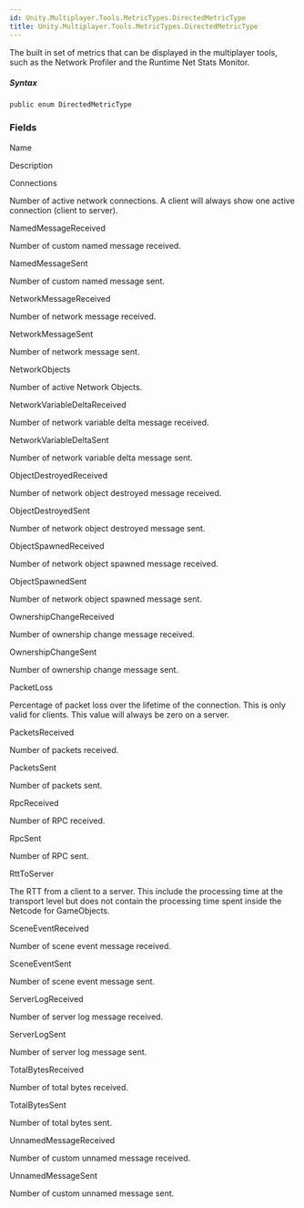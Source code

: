 ```yaml
---
id: Unity.Multiplayer.Tools.MetricTypes.DirectedMetricType
title: Unity.Multiplayer.Tools.MetricTypes.DirectedMetricType
---
```


<div class="markdown level0 summary">

The built in set of metrics that can be displayed in the multiplayer
tools, such as the Network Profiler and the Runtime Net Stats Monitor.

</div>

##### Syntax

<div class="codewrapper">

``` lang-csharp
public enum DirectedMetricType
```

</div>

### Fields

Name

Description

Connections

Number of active network connections. A client will always show one
active connection (client to server).

NamedMessageReceived

Number of custom named message received.

NamedMessageSent

Number of custom named message sent.

NetworkMessageReceived

Number of network message received.

NetworkMessageSent

Number of network message sent.

NetworkObjects

Number of active Network Objects.

NetworkVariableDeltaReceived

Number of network variable delta message received.

NetworkVariableDeltaSent

Number of network variable delta message sent.

ObjectDestroyedReceived

Number of network object destroyed message received.

ObjectDestroyedSent

Number of network object destroyed message sent.

ObjectSpawnedReceived

Number of network object spawned message received.

ObjectSpawnedSent

Number of network object spawned message sent.

OwnershipChangeReceived

Number of ownership change message received.

OwnershipChangeSent

Number of ownership change message sent.

PacketLoss

Percentage of packet loss over the lifetime of the connection. This is
only valid for clients. This value will always be zero on a server.

PacketsReceived

Number of packets received.

PacketsSent

Number of packets sent.

RpcReceived

Number of RPC received.

RpcSent

Number of RPC sent.

RttToServer

The RTT from a client to a server. This include the processing time at
the transport level but does not contain the processing time spent
inside the Netcode for GameObjects.

SceneEventReceived

Number of scene event message received.

SceneEventSent

Number of scene event message sent.

ServerLogReceived

Number of server log message received.

ServerLogSent

Number of server log message sent.

TotalBytesReceived

Number of total bytes received.

TotalBytesSent

Number of total bytes sent.

UnnamedMessageReceived

Number of custom unnamed message received.

UnnamedMessageSent

Number of custom unnamed message sent.